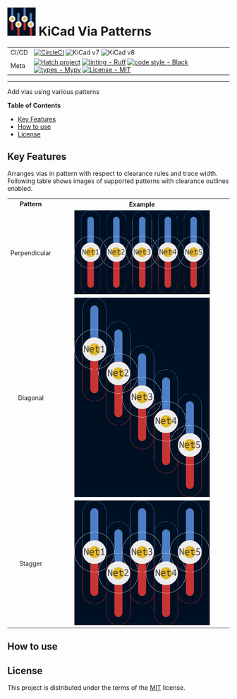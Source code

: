 # ![icon](resources/icon.png) KiCad Via Patterns

|         |                                                                                                                                                                                                                                                                                                                                                                                                                                                                                                                                                                                                                    |
| ---     | ---                                                                                                                                                                                                                                                                                                                                                                                                                                                                                                                                                                                                                |
| CI/CD   | [![CircleCI](https://circleci.com/gh/adamws/kicad-via-patterns.svg?style=shield)](https://circleci.com/gh/adamws/kicad-via-patterns/tree/master) ![KiCad v7](https://img.shields.io/badge/kicad-v7-green) ![KiCad v8](https://img.shields.io/badge/kicad-v8-green)
| Meta    | [![Hatch project](https://img.shields.io/badge/%F0%9F%A5%9A-Hatch-4051b5.svg)](https://github.com/pypa/hatch) [![linting - Ruff](https://img.shields.io/endpoint?url=https://raw.githubusercontent.com/charliermarsh/ruff/main/assets/badge/v2.json)](https://github.com/astral-sh/ruff) [![code style - Black](https://img.shields.io/badge/code%20style-black-000000.svg)](https://github.com/psf/black) [![types - Mypy](https://img.shields.io/badge/types-Mypy-blue.svg)](https://github.com/python/mypy) [![License - MIT](https://img.shields.io/badge/license-MIT-9400d3.svg)](https://spdx.org/licenses/) |

-----

Add vias using various patterns

**Table of Contents**

- [Key Features](#key-features)
- [How to use](#how-to-use)
- [License](#license)

## Key Features

Arranges vias in pattern with respect to clearance rules and trace width.
Following table shows images of supported patterns with clearance outlines enabled.

<table>
  <tr>
    <td align="center"><b>Pattern</b></td>
    <th align="center"><b>Example</b></th>
  </tr>
  <tr>
    <td align="center" style="vertical-align: middle;">Perpendicular</td>
    <td align="center"><img src="resources/perpendicular.png" width="80%"/></td>
  </tr>
  <tr>
    <td align="center" style="vertical-align: middle;">Diagonal</td>
    <td align="center"><img src="resources/diagonal.png" width="80%"/></td>
  </tr>
  <tr>
    <td align="center" style="vertical-align: middle;">Stagger</td>
    <td align="center"><img src="resources/stagger.png" width="80%"/></td>
  </tr>
</table>

## How to use

## License

This project is distributed under the terms of the [MIT](https://spdx.org/licenses/MIT.html) license.
